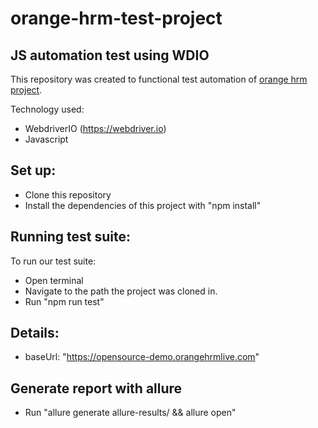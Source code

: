 # orange-hrm-test-project

## JS automation test using WDIO

This repository was created to functional test automation of [orange hrm project](https://opensource-demo.orangehrmlive.coms).

Technology used:

- WebdriverIO (https://webdriver.io)
- Javascript

## Set up:

- Clone this repository
- Install the dependencies of this project with "npm install"

## Running test suite:

To run our test suite:

- Open terminal
- Navigate to the path the project was cloned in.
- Run "npm run test"

## Details:

- baseUrl: "https://opensource-demo.orangehrmlive.com"

## Generate report with allure

- Run "allure generate allure-results/ && allure open"
